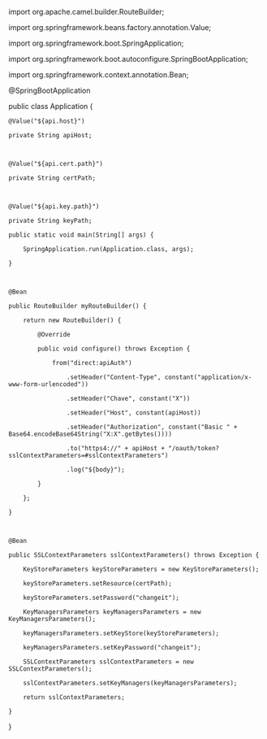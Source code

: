 
import org.apache.camel.builder.RouteBuilder;

import org.springframework.beans.factory.annotation.Value;

import org.springframework.boot.SpringApplication;

import org.springframework.boot.autoconfigure.SpringBootApplication;

import org.springframework.context.annotation.Bean;

@SpringBootApplication

public class Application {

    

    @Value("${api.host}")

    private String apiHost;

    

    @Value("${api.cert.path}")

    private String certPath;

    

    @Value("${api.key.path}")

    private String keyPath;

    public static void main(String[] args) {

        SpringApplication.run(Application.class, args);

    }

    

    @Bean

    public RouteBuilder myRouteBuilder() {

        return new RouteBuilder() {

            @Override

            public void configure() throws Exception {

                from("direct:apiAuth")

                    .setHeader("Content-Type", constant("application/x-www-form-urlencoded"))

                    .setHeader("Chave", constant("X"))

                    .setHeader("Host", constant(apiHost))

                    .setHeader("Authorization", constant("Basic " + Base64.encodeBase64String("X:X".getBytes())))

                    .to("https4://" + apiHost + "/oauth/token?sslContextParameters=#sslContextParameters")

                    .log("${body}");

            }

        };

    }

    

    @Bean

    public SSLContextParameters sslContextParameters() throws Exception {

        KeyStoreParameters keyStoreParameters = new KeyStoreParameters();

        keyStoreParameters.setResource(certPath);

        keyStoreParameters.setPassword("changeit");

        KeyManagersParameters keyManagersParameters = new KeyManagersParameters();

        keyManagersParameters.setKeyStore(keyStoreParameters);

        keyManagersParameters.setKeyPassword("changeit");

        SSLContextParameters sslContextParameters = new SSLContextParameters();

        sslContextParameters.setKeyManagers(keyManagersParameters);

        return sslContextParameters;

    }

}

